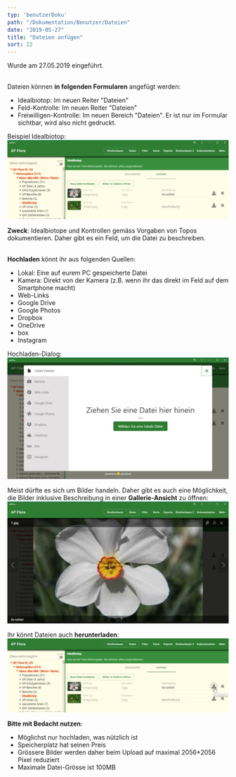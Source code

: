 ```yaml
---
typ: 'benutzerDoku'
path: "/Dokumentation/Benutzer/Dateien"
date: "2019-05-27"
title: "Dateien anfügen"
sort: 22
---
```


Wurde am 27.05.2019 eingeführt.<br/><br/>

Dateien können **in folgenden Formularen** angefügt werden:
- Idealbiotop: Im neuen Reiter "Dateien"
- Feld-Kontrolle: Im neuen Reiter "Dateien"
- Freiwilligen-Kontrolle: Im neuen Bereich "Dateien". Er ist nur im Formular sichtbar, wird also nicht gedruckt.

Beispiel Idealbiotop:
![Datein](files_01.png)<br/>

**Zweck**: Idealbiotope und Kontrollen gemäss Vorgaben von Topos dokumentieren. Daher gibt es ein Feld, um die Datei zu beschreiben.<br/><br/>

**Hochladen** könnt ihr aus folgenden Quellen:
- Lokal: Eine auf eurem PC gespeicherte Datei
- Kamera: Direkt von der Kamera (z.B. wenn ihr das direkt im Feld auf dem Smartphone macht)
- Web-Links
- Google Drive
- Google Photos
- Dropbox
- OneDrive
- box
- Instagram

Hochladen-Dialog:
![hochladen](file_04_upload.png)<br/>

Meist dürfte es sich um Bilder handeln. Daher gibt es auch eine Möglichkeit, die Bilder inklusive Beschreibung in einer **Gallerie-Ansicht** zu öffnen:
![Gallerie-Ansicht](files_02_gallery.png)<br/>

Ihr könnt Dateien auch **herunterladen**:
![herunterladen](files_03_herunterladen.png)<br/>

**Bitte mit Bedacht nutzen**:
- Möglichst nur hochladen, was nützlich ist 
- Speicherplatz hat seinen Preis
- Grössere Bilder werden daher beim Upload auf maximal 2056*2056 Pixel reduziert
- Maximale Datei-Grösse ist 100MB